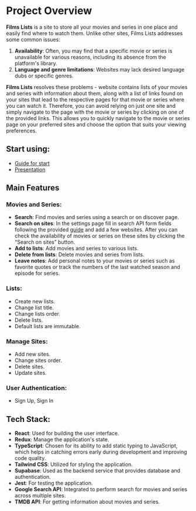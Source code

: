 # Project Overview

**Films Lists** is a site to store all your movies and series in one place and easily find where to watch them. Unlike other sites, Films Lists addresses some common issues:

1. **Availability**: Often, you may find that a specific movie or series is unavailable for various reasons, including its absence from the platform's library.
2. **Language and genre limitations**: Websites may lack desired language dubs or specific genres.

**Films Lists** resolves these problems - website contains lists of your movies and series with information about them, along with a list of links found on your sites that lead to the respective pages for that movie or series where you can watch it. Therefore, you can avoid relying on just one site and simply navigate to the page with the movie or series by clicking on one of the provided links. This allows you to quickly navigate to the movie or series page on your preferred sites and choose the option that suits your viewing preferences.

## Start using:
  - <a href="https://docs.google.com/document/d/1UrjssVFoUaaIBy29jNmxIzbs1b3pSWQh6I6ECwx6emA" target="_blank">Guide for start</a>
  - <a href="https://docs.google.com/presentation/d/1w8oCRWQ_VCIR8ftrq1Ig2xDFtACX9uAK8yNiOXL4keA" target="_blank">Presentation</a>

## Main Features
### Movies and Series:
- **Search**: Find movies and series using a search or on discover page.
- **Search on sites**: In the settings page fill in search API form fields following the provided <a href="https://docs.google.com/document/d/1UrjssVFoUaaIBy29jNmxIzbs1b3pSWQh6I6ECwx6emA" target="_blank">guide</a> and add a few websites. After you can check the availability of movies or series on these sites by clicking the “Search on sites” button.
- **Add to lists**: Add movies and series to various lists.
- **Delete from lists**: Delete movies and series from lists.
- **Leave notes**: Add personal notes to your movies or series such as favorite quotes or track the numbers of the last watched season and episode for series.

### Lists:
  - Create new lists.
  - Change list title.
  - Change lists order.
  - Delete lists.
  - Default lists are immutable.

### Manage Sites: 
  - Add new sites.
  - Change sites order.
  - Delete sites.
  - Update sites.

### User Authentication:
  - Sign Up, Sign In

## Tech Stack:
- **React**: Used for building the user interface.
- **Redux**: Manage the application's state.
- **TypeScript**: Chosen for its ability to add static typing to JavaScript, which helps in catching errors early during development and improving code quality.
- **Tailwind CSS**: Utilized for styling the application.
- **Supabase**: Used as the backend service that provides database and authentication.
- **Jest**: For testing the application.
- **Google Search API**: Integrated to perform search for movies and series across multiple sites.
- **TMDB API**: For getting information about movies and series.
